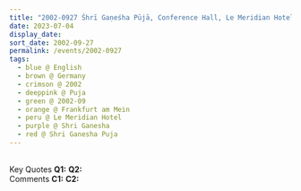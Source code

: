 ```yaml
---
title: "2002-0927 Śhrī Gaṇeśha Pūjā, Conference Hall, Le Meridian Hotel, Wiesenhüttenpl. 38, Frankfurt am Mein, Germany"
date: 2023-07-04
display_date: 
sort_date: 2002-09-27
permalink: /events/2002-0927
tags:
  - blue @ English
  - brown @ Germany
  - crimson @ 2002
  - deeppink @ Puja
  - green @ 2002-09
  - orange @ Frankfurt am Mein
  - peru @ Le Meridian Hotel
  - purple @ Shri Ganesha 
  - red @ Shri Ganesha Puja
---
```


<br>

<wave-list>
  <list-title color="DarkSeaGreen" width="55">Key Quotes</list-title>
  <list-item color="BlanchedAlmond" width="280"><b>Q1:</b> <i></i></list-item>
  <list-item color="Lavender" width="280"><b>Q2:</b> <i></i></list-item>
</wave-list>

<br>

<wave-list>
  <list-title color="DarkSeaGreen" width="55">Comments</list-title>
  <list-item color="BlanchedAlmond" width="280"><b>C1:</b> <i></i></list-item>
  <list-item color="Lavender" width="280"><b>C2:</b> <i></i></list-item>
</wave-list>
